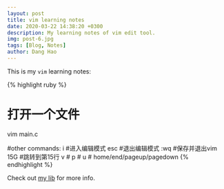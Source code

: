 ```yaml
---
layout: post
title: vim learning notes
date: 2020-03-22 14:38:20 +0300
description: My learning notes of vim edit tool.
img: post-6.jpg
tags: [Blog, Notes]
author: Dang Hao
---
```

This is my `vim` learning notes: 

{% highlight ruby %}
# 打开一个文件
vim main.c

#other commands:
i       #进入编辑模式
esc     #退出编辑模式
:wq     #保存并退出vim
15G     #跳转到第15行
v       #
p       #
u       #
home/end/pageup/pagedown
{% endhighlight %}

Check out [my lib][danghao-github] for more info.

[danghao-github]: https://github.com/gejiangwendi
